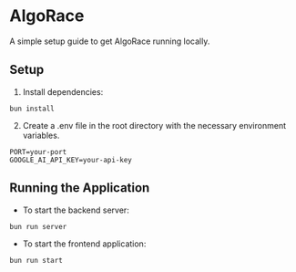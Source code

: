 # AlgoRace

A simple setup guide to get AlgoRace running locally.

## Setup

1. Install dependencies:

`bun install`

2. Create a .env file in the root directory with the necessary environment variables.

```
PORT=your-port
GOOGLE_AI_API_KEY=your-api-key
```

## Running the Application

- To start the backend server:

`bun run server`

- To start the frontend application:

`bun run start`
